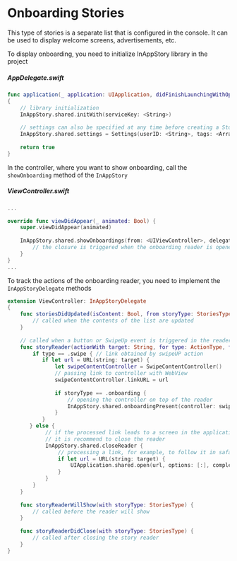 # Onboarding Stories

This type of stories is a separate list that is configured in the console. It can be used to display welcome screens, advertisements, etc.

To display onboarding, you need to initialize InAppStory library in the project

##### AppDelegate.swift
```swift
func application(_ application: UIApplication, didFinishLaunchingWithOptions launchOptions: [UIApplication.LaunchOptionsKey: Any]?) -> Bool
{
    // library initialization
    InAppStory.shared.initWith(serviceKey: <String>)
    
    // settings can also be specified at any time before creating a StoryView or calling individual stories 
    InAppStory.shared.settings = Settings(userID: <String>, tags: <Array<String>>)
    
    return true
}
```

In the controller, where you want to show onboarding, call the `showOnboarding` method of the `InAppStory`

##### ViewController.swift
```swift 
... 

override func viewDidAppear(_ animated: Bool) {
    super.viewDidAppear(animated)
    
    InAppStory.shared.showOnboardings(from: <UIViewController>, delegate: <InAppStoryDelegate>) {
        // the closure is triggered when the onboarding reader is opened
    }
}
...
```

To track the actions of the onboarding reader, you need to implement the `InAppStoryDelegate` methods

```swift 
extension ViewController: InAppStoryDelegate
{
    func storiesDidUpdated(isContent: Bool, from storyType: StoriesType) {
        // called when the contents of the list are updated
    }
    
    // called when a button or SwipeUp event is triggered in the reader
    func storyReader(actionWith target: String, for type: ActionType, from storyType: StoriesType) {
        if type == .swipe { // link obtained by swipeUP action
           if let url = URL(string: target) {
               let swipeContentController = SwipeContentController()
               // passing link to controller with WebView
               swipeContentController.linkURL = url
               
               if storyType == .onboarding {
	               // opening the controller on top of the reader
	               InAppStory.shared.onboardingPresent(controller: swipeContentController)
               }
           }
       } else {
            // if the processed link leads to a screen in the application, 
            // it is recommend to close the reader
            InAppStory.shared.closeReader {
                // processing a link, for example, to follow it in safari
                if let url = URL(string: target) {
                    UIApplication.shared.open(url, options: [:], completionHandler: nil)
                }
            }
        }
    }
    
    func storyReaderWillShow(with storyType: StoriesType) {
        // called before the reader will show
    }
    
    func storyReaderDidClose(with storyType: StoriesType) {
        // called after closing the story reader
    }
}
```